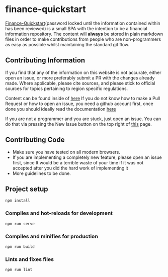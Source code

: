 # finance-quickstart

[Finance-Quickstart](https://finance-quickstart.com/)(password locked until the information contained within has been reviewed) is a small SPA
with the intention to be a financial information repository.
The content will **always** be stored in plain markdown files in order to make contributions from
people who are non-programmers as easy as possible whilst maintaining the standard git flow.

## Contributing Information

If you find that any of the information on this website is not accurate, either open an issue, or more preferably
submit a PR with the changes already made. Where applicable, please cite sources, and please stick to official
sources for topics pertaining to region specific regulations.

Content can be found inside of [here](https://github.com/c-alcium/finance-quickstart/tree/master/src/assets/content/en)
If you do not know how to make a Pull Request or how to open an issue, you need a github account first, once done you
should ideally read the documentation [here](https://docs.github.com/en/github/collaborating-with-issues-and-pull-requests/creating-a-pull-request)

If you are not a programmer and you are stuck, just open an issue. You can do that via pressing the New Issue button on
the top right of [this](https://github.com/C-alcium/finance-quickstart/issues) page.

## Contributing Code

- Make sure you have tested on all modern browsers.
- If you are implementing a completely new feature, please open an issue first, since
  It would be a terrible waste of your time if it was not accepted after you did the
  hard work of implementing it
- More guidelines to be done.

## Project setup

```
npm install
```

### Compiles and hot-reloads for development

```
npm run serve
```

### Compiles and minifies for production

```
npm run build
```

### Lints and fixes files

```
npm run lint
```

